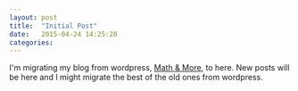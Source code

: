 ```yaml
---
layout: post
title:  "Initial Post"
date:   2015-04-24 14:25:20
categories: 
---
```


I'm migrating my blog from wordpress, [Math & More](https://bjbell.wordpress.com), to here. New posts will be here and I might migrate the best of the old ones from wordpress.
